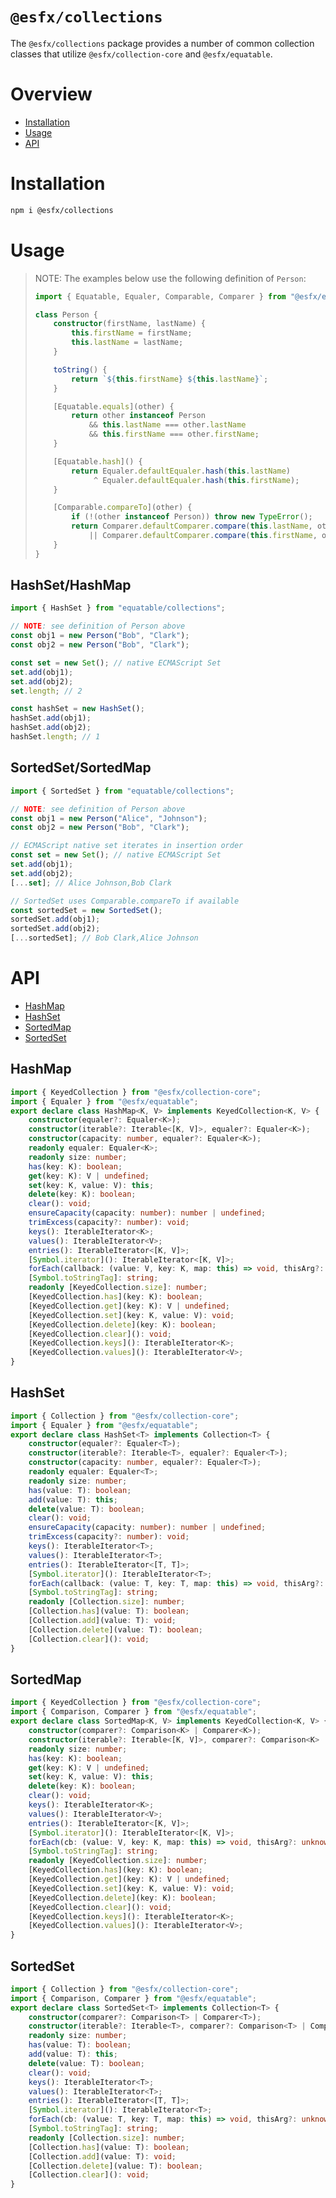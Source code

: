 # `@esfx/collections`

The `@esfx/collections` package provides a number of common collection classes that utilize `@esfx/collection-core` and `@esfx/equatable`.

# Overview

* [Installation](#installation)
* [Usage](#usage)
* [API](#api)

# Installation

```sh
npm i @esfx/collections
```

# Usage

> NOTE: The examples below use the following definition of `Person`:
> ```ts
> import { Equatable, Equaler, Comparable, Comparer } from "@esfx/equatable";
>
> class Person {
>     constructor(firstName, lastName) {
>         this.firstName = firstName;
>         this.lastName = lastName;
>     }
>
>     toString() {
>         return `${this.firstName} ${this.lastName}`;
>     }
>
>     [Equatable.equals](other) {
>         return other instanceof Person
>             && this.lastName === other.lastName
>             && this.firstName === other.firstName;
>     }
>
>     [Equatable.hash]() {
>         return Equaler.defaultEqualer.hash(this.lastName)
>              ^ Equaler.defaultEqualer.hash(this.firstName);
>     }
>
>     [Comparable.compareTo](other) {
>         if (!(other instanceof Person)) throw new TypeError();
>         return Comparer.defaultComparer.compare(this.lastName, other.lastName)
>             || Comparer.defaultComparer.compare(this.firstName, other.firstName);
>     }
> }
> ```

## HashSet/HashMap

```ts
import { HashSet } from "equatable/collections";

// NOTE: see definition of Person above
const obj1 = new Person("Bob", "Clark");
const obj2 = new Person("Bob", "Clark");

const set = new Set(); // native ECMAScript Set
set.add(obj1);
set.add(obj2);
set.length; // 2

const hashSet = new HashSet();
hashSet.add(obj1);
hashSet.add(obj2);
hashSet.length; // 1
```

## SortedSet/SortedMap

```ts
import { SortedSet } from "equatable/collections";

// NOTE: see definition of Person above
const obj1 = new Person("Alice", "Johnson");
const obj2 = new Person("Bob", "Clark");

// ECMAScript native set iterates in insertion order
const set = new Set(); // native ECMAScript Set
set.add(obj1);
set.add(obj2);
[...set]; // Alice Johnson,Bob Clark

// SortedSet uses Comparable.compareTo if available
const sortedSet = new SortedSet();
sortedSet.add(obj1);
sortedSet.add(obj2);
[...sortedSet]; // Bob Clark,Alice Johnson
```

# API

* [HashMap](#hashmap)
* [HashSet](#hashset)
* [SortedMap](#sortedmap)
* [SortedSet](#sortedset)

## HashMap

```ts
import { KeyedCollection } from "@esfx/collection-core";
import { Equaler } from "@esfx/equatable";
export declare class HashMap<K, V> implements KeyedCollection<K, V> {
    constructor(equaler?: Equaler<K>);
    constructor(iterable?: Iterable<[K, V]>, equaler?: Equaler<K>);
    constructor(capacity: number, equaler?: Equaler<K>);
    readonly equaler: Equaler<K>;
    readonly size: number;
    has(key: K): boolean;
    get(key: K): V | undefined;
    set(key: K, value: V): this;
    delete(key: K): boolean;
    clear(): void;
    ensureCapacity(capacity: number): number | undefined;
    trimExcess(capacity?: number): void;
    keys(): IterableIterator<K>;
    values(): IterableIterator<V>;
    entries(): IterableIterator<[K, V]>;
    [Symbol.iterator](): IterableIterator<[K, V]>;
    forEach(callback: (value: V, key: K, map: this) => void, thisArg?: any): void;
    [Symbol.toStringTag]: string;
    readonly [KeyedCollection.size]: number;
    [KeyedCollection.has](key: K): boolean;
    [KeyedCollection.get](key: K): V | undefined;
    [KeyedCollection.set](key: K, value: V): void;
    [KeyedCollection.delete](key: K): boolean;
    [KeyedCollection.clear](): void;
    [KeyedCollection.keys](): IterableIterator<K>;
    [KeyedCollection.values](): IterableIterator<V>;
}
```

## HashSet

```ts
import { Collection } from "@esfx/collection-core";
import { Equaler } from "@esfx/equatable";
export declare class HashSet<T> implements Collection<T> {
    constructor(equaler?: Equaler<T>);
    constructor(iterable?: Iterable<T>, equaler?: Equaler<T>);
    constructor(capacity: number, equaler?: Equaler<T>);
    readonly equaler: Equaler<T>;
    readonly size: number;
    has(value: T): boolean;
    add(value: T): this;
    delete(value: T): boolean;
    clear(): void;
    ensureCapacity(capacity: number): number | undefined;
    trimExcess(capacity?: number): void;
    keys(): IterableIterator<T>;
    values(): IterableIterator<T>;
    entries(): IterableIterator<[T, T]>;
    [Symbol.iterator](): IterableIterator<T>;
    forEach(callback: (value: T, key: T, map: this) => void, thisArg?: any): void;
    [Symbol.toStringTag]: string;
    readonly [Collection.size]: number;
    [Collection.has](value: T): boolean;
    [Collection.add](value: T): void;
    [Collection.delete](value: T): boolean;
    [Collection.clear](): void;
}
```

## SortedMap

```ts
import { KeyedCollection } from "@esfx/collection-core";
import { Comparison, Comparer } from "@esfx/equatable";
export declare class SortedMap<K, V> implements KeyedCollection<K, V> {
    constructor(comparer?: Comparison<K> | Comparer<K>);
    constructor(iterable?: Iterable<[K, V]>, comparer?: Comparison<K> | Comparer<K>);
    readonly size: number;
    has(key: K): boolean;
    get(key: K): V | undefined;
    set(key: K, value: V): this;
    delete(key: K): boolean;
    clear(): void;
    keys(): IterableIterator<K>;
    values(): IterableIterator<V>;
    entries(): IterableIterator<[K, V]>;
    [Symbol.iterator](): IterableIterator<[K, V]>;
    forEach(cb: (value: V, key: K, map: this) => void, thisArg?: unknown): void;
    [Symbol.toStringTag]: string;
    readonly [KeyedCollection.size]: number;
    [KeyedCollection.has](key: K): boolean;
    [KeyedCollection.get](key: K): V | undefined;
    [KeyedCollection.set](key: K, value: V): void;
    [KeyedCollection.delete](key: K): boolean;
    [KeyedCollection.clear](): void;
    [KeyedCollection.keys](): IterableIterator<K>;
    [KeyedCollection.values](): IterableIterator<V>;
}
```

## SortedSet

```ts
import { Collection } from "@esfx/collection-core";
import { Comparison, Comparer } from "@esfx/equatable";
export declare class SortedSet<T> implements Collection<T> {
    constructor(comparer?: Comparison<T> | Comparer<T>);
    constructor(iterable?: Iterable<T>, comparer?: Comparison<T> | Comparer<T>);
    readonly size: number;
    has(value: T): boolean;
    add(value: T): this;
    delete(value: T): boolean;
    clear(): void;
    keys(): IterableIterator<T>;
    values(): IterableIterator<T>;
    entries(): IterableIterator<[T, T]>;
    [Symbol.iterator](): IterableIterator<T>;
    forEach(cb: (value: T, key: T, map: this) => void, thisArg?: unknown): void;
    [Symbol.toStringTag]: string;
    readonly [Collection.size]: number;
    [Collection.has](value: T): boolean;
    [Collection.add](value: T): void;
    [Collection.delete](value: T): boolean;
    [Collection.clear](): void;
}
```